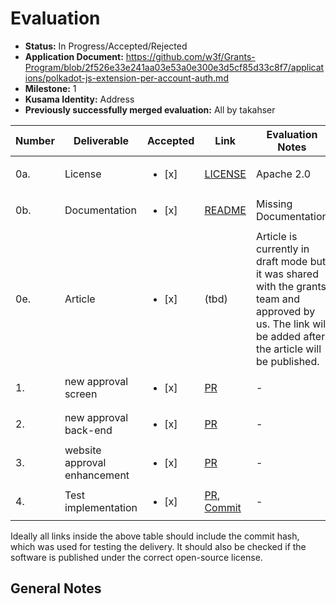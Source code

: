 # Evaluation

- **Status:** In Progress/Accepted/Rejected
- **Application Document:** https://github.com/w3f/Grants-Program/blob/2f526e33e241aa03e53a0e300e3d5cf85d33c8f7/applications/polkadot-js-extension-per-account-auth.md
- **Milestone:** 1
- **Kusama Identity:** Address
- **Previously successfully merged evaluation:** All by takahser

| Number | Deliverable | Accepted | Link | Evaluation Notes |
| ------ | ----------- | -------- | ---- |----------------- |
| 0a. | License | <ul><li>[x] </li></ul>| [LICENSE](https://github.com/polkadot-js/extension/blob/b654e95a309da028b379b986b323557bb1f5f6b4/LICENSE) | Apache 2.0 |
| 0b. | Documentation | <ul><li>[x] </li></ul>| [README](https://github.com/polkadot-js/extension/blob/b654e95a309da028b379b986b323557bb1f5f6b4/README.md) | Missing Documentation |
| 0e. | Article | <ul><li>[x] </li></ul> | (tbd) | Article is currently in draft mode but it was shared with the grants team and approved by us. The link will be added after the article will be published. |
| 1. | new approval screen |<ul><li>[x] </li></ul>| [PR](https://github.com/polkadot-js/extension/pull/1068) | - |
| 2. | new approval back-end | <ul><li>[x] </li></ul>| [PR](https://github.com/polkadot-js/extension/pull/1068) | - |
| 3. | website approval enhancement | <ul><li>[x] </li></ul>| [PR](https://github.com/polkadot-js/extension/pull/1068) | - |
| 4. | Test implementation | <ul><li>[x] </li></ul> | [PR](https://github.com/polkadot-js/extension/pull/1068), [Commit](https://github.com/polkadot-js/extension/pull/1068/commits/cd3a40b33cfed9d4196472419e96fa71beffb58b) | - |

Ideally all links inside the above table should include the commit hash,
which was used for testing the delivery. It should also be checked if the software is published under the correct open-source license.

## General Notes
